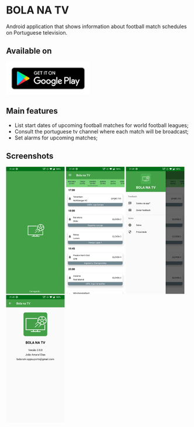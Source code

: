 # BOLA NA TV
Android application that shows information about football match schedules on Portuguese television.

## Available on
[<img src="assets/google-play-badge.png" width="230">](https://play.google.com/store/apps/details?id=com.diasjoao.bolanatv&hl=pt_PT)

## Main features
* List start dates of upcoming football matches for world football leagues;
* Consult the portuguese tv channel where each match will be broadcast;
* Set alarms for upcoming matches;

## Screenshots
[<img src="assets/screenshots/Shot1.png" width=160>](assets/screenshots/Shot1.jpg)
[<img src="assets/screenshots/Shot2.png" width=160>](assets/screenshots/Shot2.jpg)
[<img src="assets/screenshots/Shot3.png" width=160>](assets/screenshots/Shot3.jpg)
[<img src="assets/screenshots/Shot4.png" width=160>](assets/screenshots/Shot4.jpg)